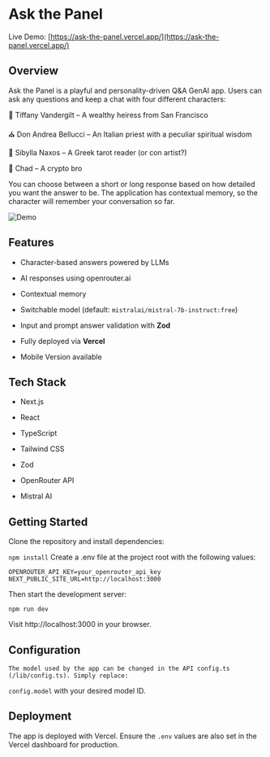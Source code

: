 # Ask the Panel

Live Demo: [https://ask-the-panel.vercel.app/](https://ask-the-panel.vercel.app/)

## Overview

Ask the Panel is a playful and personality-driven Q&A GenAI app. Users can ask any questions and keep a chat with four different characters:

💎 Tiffany Vandergilt – A wealthy heiress from San Francisco

⛪ Don Andrea Bellucci – An Italian priest with a peculiar spiritual wisdom

🔮 Sibylla Naxos – A Greek tarot reader (or con artist?)

🧢 Chad – A crypto bro

You can choose between a short or long response based on how detailed you want the answer to be. The application has contextual memory, so the character will remember your conversation so far.

![Demo](./public/readMe/askThePanel.gif)

## Features

-   Character-based answers powered by LLMs

-   AI responses using openrouter.ai

-   Contextual memory

-   Switchable model (default: `mistralai/mistral-7b-instruct:free`)

-   Input and prompt answer validation with **Zod**

-   Fully deployed via **Vercel**

-   Mobile Version available

## Tech Stack

-   Next.js

-   React

-   TypeScript

-   Tailwind CSS

-   Zod

-   OpenRouter API

-   Mistral AI

## Getting Started

Clone the repository and install dependencies:

`npm install`
Create a .env file at the project root with the following values:

`OPENROUTER_API_KEY=your_openrouter_api_key
NEXT_PUBLIC_SITE_URL=http://localhost:3000`

Then start the development server:

`npm run dev`

Visit http://localhost:3000 in your browser.

## Configuration

    The model used by the app can be changed in the API config.ts (/lib/config.ts). Simply replace:

`config.model` with your desired model ID.

## Deployment

The app is deployed with Vercel. Ensure the `.env` values are also set in the Vercel dashboard for production.
